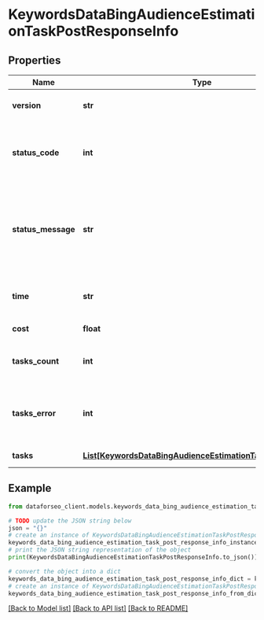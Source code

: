 # KeywordsDataBingAudienceEstimationTaskPostResponseInfo


## Properties

Name | Type | Description | Notes
------------ | ------------- | ------------- | -------------
**version** | **str** | the current version of the API | [optional] 
**status_code** | **int** | general status code you can find the full list of the response codes here | [optional] 
**status_message** | **str** | general informational message you can find the full list of general informational messages here | [optional] 
**time** | **str** | total execution time, seconds | [optional] 
**cost** | **float** | total tasks cost, USD | [optional] 
**tasks_count** | **int** | the number of tasks in the tasks array | [optional] 
**tasks_error** | **int** | the number of tasks in the tasks array returned with an error | [optional] 
**tasks** | [**List[KeywordsDataBingAudienceEstimationTaskPostTaskInfo]**](KeywordsDataBingAudienceEstimationTaskPostTaskInfo.md) | array of tasks | [optional] 

## Example

```python
from dataforseo_client.models.keywords_data_bing_audience_estimation_task_post_response_info import KeywordsDataBingAudienceEstimationTaskPostResponseInfo

# TODO update the JSON string below
json = "{}"
# create an instance of KeywordsDataBingAudienceEstimationTaskPostResponseInfo from a JSON string
keywords_data_bing_audience_estimation_task_post_response_info_instance = KeywordsDataBingAudienceEstimationTaskPostResponseInfo.from_json(json)
# print the JSON string representation of the object
print(KeywordsDataBingAudienceEstimationTaskPostResponseInfo.to_json())

# convert the object into a dict
keywords_data_bing_audience_estimation_task_post_response_info_dict = keywords_data_bing_audience_estimation_task_post_response_info_instance.to_dict()
# create an instance of KeywordsDataBingAudienceEstimationTaskPostResponseInfo from a dict
keywords_data_bing_audience_estimation_task_post_response_info_from_dict = KeywordsDataBingAudienceEstimationTaskPostResponseInfo.from_dict(keywords_data_bing_audience_estimation_task_post_response_info_dict)
```
[[Back to Model list]](../README.md#documentation-for-models) [[Back to API list]](../README.md#documentation-for-api-endpoints) [[Back to README]](../README.md)


